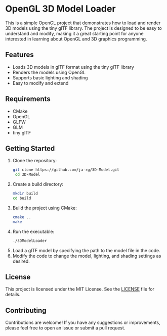<!-- An OpenGL project to load 3D models using tiny gltf -->
# OpenGL 3D Model Loader
This is a simple OpenGL project that demonstrates how to load and render 3D models using the tiny glTF library. The project is designed to be easy to understand and modify, making it a great starting point for anyone interested in learning about OpenGL and 3D graphics programming.
## Features
- Loads 3D models in glTF format using the tiny glTF library
- Renders the models using OpenGL
- Supports basic lighting and shading
- Easy to modify and extend

## Requirements
- CMake
- OpenGL
- GLFW
- GLM
- tiny glTF

## Getting Started
1. Clone the repository:
   ```bash
   git clone https://github.com/ja-rg/3D-Model.git
    cd 3D-Model
    ```
2. Create a build directory:
    ```bash
    mkdir build
    cd build
    ```
3. Build the project using CMake:
    ```bash
    cmake ..
    make
    ```
4. Run the executable:
    ```bash
    ./3DModelLoader
    ```
5. Load a glTF model by specifying the path to the model file in the code.
6. Modify the code to change the model, lighting, and shading settings as desired.
## License
This project is licensed under the MIT License. See the [LICENSE](LICENSE) file for details.
## Contributing
Contributions are welcome! If you have any suggestions or improvements, please feel free to open an issue or submit a pull request.
